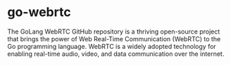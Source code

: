 # go-webrtc
The GoLang WebRTC GitHub repository is a thriving open-source project that brings the power of Web Real-Time Communication (WebRTC) to the Go programming language. WebRTC is a widely adopted technology for enabling real-time audio, video, and data communication over the internet. 

